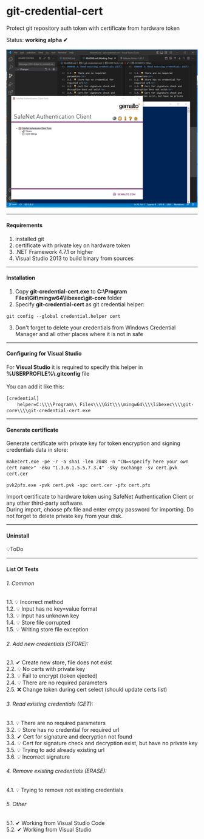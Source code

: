 # git-credential-cert
Protect git repository auth token with certificate from hardware token

Status: <b>working alpha ✔</b><br><br>
![](https://github.com/mcfly722/git-credential-cert/blob/main/doc/howTo.gif)

------
#### Requirements
1. installed git
2. certificate with private key on hardware token
3. .NET Framework 4.7.1 or higher
4. Visual Studio 2013 to build binary from sources
------
#### Installation
1. Copy <b>git-credential-cert.exe</b> to <b>C:\Program Files\Git\mingw64\libexec\git-core </b> folder<br>
2. Specify <b>git-credential-cert</b> as git credential helper:
```
git config --global credential.helper cert
```
3. Don't forget to delete your credentials from Windows Credential Manager and all other places where it is not in safe<br>
------
#### Configuring for Visual Studio
For <b>Visual Studio</b> it is required to specify this helper in <b>%USERPROFILE%\\.gitconfig</b> file<br><br>
You can add it like this:<br>
```
[credential]
	helper=C:\\\\Program\\ Files\\\\Git\\\\mingw64\\\\libexec\\\\git-core\\\\git-credential-cert.exe
```

------
#### Generate certificate
Generate certificate with private key for token encryption and signing credentials data in store:
```
makecert.exe -pe -r -a sha1 -len 2048 -n "CN=<specify here your own cert name>" -eku "1.3.6.1.5.5.7.3.4" -sky exchange -sv cert.pvk cert.cer
```
```
pvk2pfx.exe -pvk cert.pvk -spc cert.cer -pfx cert.pfx
```
Import certificate to hardware token using SafeNet Authentication Client or any other third-party software.<br>
During import, choose pfx file and enter empty password for importing. Do not forget to delete private key from your disk.<br>


------
#### Uninstall

💡ToDo

------
#### List Of Tests

###### 1. Common
1.1. 💡 Incorrect method<br>
1.2. 💡 Input has no key=value format<br>
1.3. 💡 Input has unknown key<br>
1.4. 💡 Store file corrupted<br>
1.5. 💡 Writing store file exception<br>

###### 2. Add new credentials (STORE):
2.1. ✔ Create new store, file does not exist<br>
2.2. 💡 No certs with private key<br>
2.3. 💡 Fail to encrypt (token ejected)<br>
2.4. 💡 There are no required parameters<br>
2.5. ❌ Change token during cert select (should update certs list)<br>

###### 3. Read existing credentials (GET):
3.1. 💡 There are no required parameters<br>
3.2. 💡 Store has no credential for required url<br>
3.3. ✔ Cert for signature and decryption not found<br>
3.4. 💡 Cert for signature check and decryption exist, but have no private key<br>
3.5. 💡 Trying to add already existing url<br>
3.6. 💡 Incorrect signature<br>

###### 4. Remove existing credentials (ERASE):
4.1. 💡 Trying to remove not existing credentials<br>

###### 5. Other
5.1. ✔ Working from Visual Studio Code<br>
5.2. ✔ Working from Visual Studio
